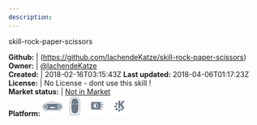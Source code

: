 ```yaml
---
description: 
---
```

skill-rock-paper-scissors



**Github:** | (https://github.com/lachendeKatze/skill-rock-paper-scissors)  
**Owner:** | [@lachendeKatze](https://github.com/lachendeKatze)  
**Created:** | 2018-02-16T03:15:43Z  **Last updated:** 2018-04-06T01:17:23Z  
**License:** | No License - dont use this skill !  
**Market status:** | [Not in Market](https://market.mycroft.ai/skill/)  
**Platform:**   ![](.gitbook/assets/mark-1-icon.png)  ![](.gitbook/assets/mark-2-icon.png)  ![](.gitbook/assets/picroft-icon.png)  ![](.gitbook/assets/kde.png)   
